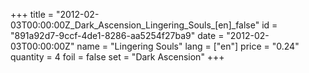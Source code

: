 +++
title = "2012-02-03T00:00:00Z_Dark_Ascension_Lingering_Souls_[en]_false"
id = "891a92d7-9ccf-4de1-8286-aa5254f27ba9"
date = "2012-02-03T00:00:00Z"
name = "Lingering Souls"
lang = ["en"]
price = "0.24"
quantity = 4
foil = false
set = "Dark Ascension"
+++
